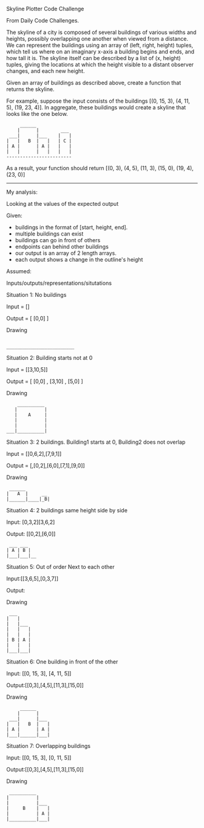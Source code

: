 Skyline Plotter  Code Challenge

From Daily Code Challenges.


The skyline of a city is composed of several buildings of various widths and heights, possibly overlapping one another when viewed from a distance. We can represent the buildings using an array of (left, right, height) tuples, which tell us where on an imaginary x-axis a building begins and ends, and how tall it is. The skyline itself can be described by a list of (x, height) tuples, giving the locations at which the height visible to a distant observer changes, and each new height.

Given an array of buildings as described above, create a function that returns the skyline.

For example, suppose the input consists of the buildings [(0, 15, 3), (4, 11, 5), (19, 23, 4)]. In aggregate, these buildings would create a skyline that looks like the one below.
```
     ______  
    |      |        ___
 ___|      |___    |   | 
|   |   B  |   |   | C |
| A |      | A |   |   |
|   |      |   |   |   |
------------------------
```

As a result, your function should return [(0, 3), (4, 5), (11, 3), (15, 0), (19, 4), (23, 0)]

- - - - - - - - - - - - - - - - - - - - - - - -

My analysis:

Looking at the values of the expected output

Given: 
- buildings in the format of [start, height, end].
- multiple buildings can exist
- buildings can go in front of others
- endpoints can behind other buildings
- our output is an array of 2 length arrays.
- each output shows a change in the outline's height

Assumed:

Inputs/outputs/representations/situtations

Situation 1: No buildings

Input = []

Output = [ [0,0] ]

Drawing

```

_________________________
```

Situation 2: Building starts not at 0

Input = [[3,10,5]]

Output = [ [0,0] , [3,10] , [5,0] ]

Drawing
```
    __________
   |          |
   |    A     |
   |          |
   |          |
___|__________|

````

Situation 3: 2 buildings.  Building1 starts at 0, Building2 does not overlap

Input  = [[0,6,2],[7,9,1]]

Output = [,[0,2],[6,0],[7,1],[9,0]]

Drawing
```
 ______
|   A  |     __
|______|____|_B|

````

Situation 4: 2 buildings same height side by side

Input: [0,3,2][3,6,2]

Output: [[0,2],[6,0]]

```
 ___ ___
| A | B |
|___|___|__

````

Situation 5: Out of order Next to each other

Input:[[3,6,5],[0,3,7]]

Output:

Drawing
```
 ___
|   |
|   |___
|   |   |
|   |   |
| B | A |
|   |   |
|___|___|
```


Situation 6: One building in front of the other


Input: [[0, 15, 3], [4, 11, 5]]

Output:[[0,3],[4,5],[11,3],[15,0]]

Drawing
```
     ______  
    |      |    
 ___|      |___ 
|   |   B  |   |
| A |      | A |
|___|______|___|

```
Situation 7: Overlapping buildings


Input: [[0, 15, 3], [0, 11, 5]]

Output:[[0,3],[4,5],[11,3],[15,0]]

Drawing
```
 __________ 
|          |    
|          |___ 
|     B    |   |
|          | A |
|__________|___|

```

